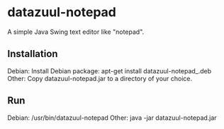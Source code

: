 datazuul-notepad
================
A simple Java Swing text editor like "notepad".

Installation
------------
Debian: Install Debian package: apt-get install datazuul-notepad_<version>.deb
Other:  Copy datazuul-notepad.jar to a directory of your choice.

Run
---
Debian: /usr/bin/datazuul-notepad
Other:  java -jar datazuul-notepad.jar

